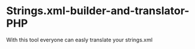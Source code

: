 # Strings.xml-builder-and-translator-PHP
With this tool everyone can easly translate your strings.xml
